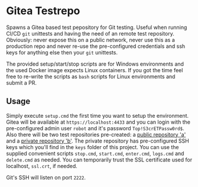 # Gitea Testrepo

Spawns a Gitea based test pepository for Git testing. Useful when running CI/CD `git` unittests and having the need of an remote test repository.
Obviously: never expose this on a public network, never use this as a production repo and never re-use the pre-configured credentials and ssh keys for anything else then your `git` unittests.

The provided setup/start/stop scripts are for Windows environments and the used Docker image expects Linux containers. If you got the time feel free to re-write the scripts as `bash` scripts for Linux environments and submit a PR.

## Usage

Simply execute `setup.cmd` the first time you want to setup the environment. Gitea will be available at `https://localhost:4433` and you can login with the pre-configured admin user `robot` and it's password `Top!S3crETPassw0rd$`.
Also there will be two test repositories pre-created: a [public repository 'a'](https://localhost:4433/robot/a) and a [private repository 'b'](https://localhost:4433/robot/b). The private repository has pre-configured SSH keys which you'll find in the `keys` folder of this project.
You can use the supplied convenient scripts `stop.cmd`, `start.cmd`, `enter.cmd`, `logs.cmd` and `delete.cmd` as needed. You can temporarily trust the SSL certificate used for localhost, `ssl.crt`, if needed.

Git's SSH will listen on port `2222`.
